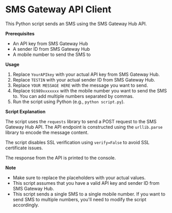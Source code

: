 SMS Gateway API Client
=====================

This Python script sends an SMS using the SMS Gateway Hub API.

**Prerequisites**

* An API key from SMS Gateway Hub
* A sender ID from SMS Gateway Hub
* A mobile number to send the SMS to

**Usage**

1. Replace `YourAPIkey` with your actual API key from SMS Gateway Hub.
2. Replace `TESTIN` with your actual sender ID from SMS Gateway Hub.
3. Replace `YOUR MESSAGE HERE` with the message you want to send.
4. Replace `91989xxxxxxx` with the mobile number you want to send the SMS to. You can add multiple numbers separated by commas.
5. Run the script using Python (e.g., `python script.py`).

**Script Explanation**

The script uses the `requests` library to send a POST request to the SMS Gateway Hub API. The API endpoint is constructed using the `urllib.parse` library to encode the message content.

The script disables SSL verification using `verify=False` to avoid SSL certificate issues.

The response from the API is printed to the console.

**Note**

* Make sure to replace the placeholders with your actual values.
* This script assumes that you have a valid API key and sender ID from SMS Gateway Hub.
* This script sends a single SMS to a single mobile number. If you want to send SMS to multiple numbers, you'll need to modify the script accordingly.
